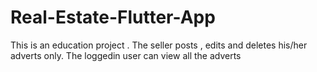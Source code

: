 # Real-Estate-Flutter-App
This is an education project . The seller posts , edits and deletes his/her adverts only. The loggedin user can view all the adverts
